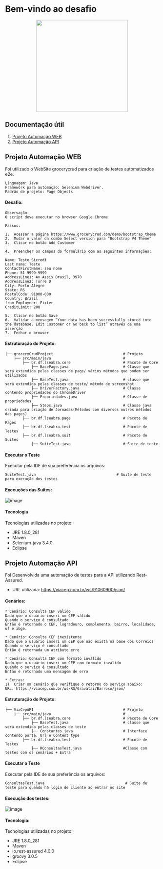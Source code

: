 # Bem-vindo ao desafio

<div align="center">
  <img src="https://www.sicredi.com.br/static/assets/novo/logo-cor.svg" width="300px"/>
</div>


## Documentação útil

1. [Projeto Automação WEB]()
2. [Projeto Automação API]()


## Projeto Automação WEB
Foi utilizado o WebSite grocerycrud para criação de testes automatizados e2e.
```
Linguagem: Java
Framework para automação: Selenium Webdriver.
Padrão de projeto: Page Objects
```

#### Desafio:
```
Observação:
O script deve executar no browser Google Chrome

Passos:

1.	Acessar a página https://www.grocerycrud.com/demo/bootstrap_theme
2.	Mudar o valor da combo Select version para “Bootstrap V4 Theme”
3.	Clicar no botão Add Customer

4.	Preencher os campos do formulário com as seguintes informações:

Name: Teste Sicredi
Last name: Teste
ContactFirstName: seu nome
Phone: 51 9999-9999
AddressLine1: Av Assis Brasil, 3970
AddressLine2: Torre D
City: Porto Alegre
State: RS
PostalCode: 91000-000
Country: Brasil
from Employeer: Fixter
CreditLimit: 200

5.	Clicar no botão Save
6.	Validar a mensagem “Your data has been successfully stored into the database. Edit Customer or Go back to list” através de uma asserção
7.	Fechar o browser
```



#### Estruturação do Projeto:
```
├── groceryCrudProject                                # Projeto                                                                                          
    ├── src/main/java                                 #                                                                                                         
        ├── br.df.lseabra.core                        # Pacote de Core                                                                                        
            ├── BasePage.java                         # Classe que será extendida pelas classes de page/ vários métodos que podem ser utilizados
            ├── BaseTest.java                         # classe que será extendida pelas classes de teste/ método de screenshot
            ├── DriverFactory.java                    # Classe contendo propriedades do ChromeDriver
            ├── Propriedades.java                     # Classe de propriedades
            ├── Steps.java                            # Classe java criada para criação de Jornadas(Métodos com diversos outros métodos das pages)
        ├── br.df.lseabra.page                        # Pacote de Pages
        ├── br.df.lseabra.test                        # Pacote de Testes
        ├── br.df.lseabra.suit                        # Pacote de Suites
            ├── SuiteTest.java                        # Suite de teste 
```

#### Executar o Teste
Executar pela IDE de sua preferência os arquivos: 
```
SuiteTest.java                                     # Suite de teste para execução dos testes
```

#### Execuções das Suites:
![image](https://user-images.githubusercontent.com/49051123/116837768-217fb000-aba2-11eb-847b-e5150b60305e.png)


#### Tecnologia

Tecnologias utilizadas no projeto:
  * JRE 1.8.0_281
  * Maven
  * Selenium-java 3.4.0
  * Eclipse


## Projeto Automação API
Foi Desenvolvida uma automação de testes para a API utilizando Rest-Assured.
* URL utilizada: https://viacep.com.br/ws/91060900/json/ 

#### Cenários:
```
* Cenário: Consulta CEP valido
Dado que o usuário inseri um CEP válido
Quando o serviço é consultado
Então é retornado o CEP, logradouro, complemento, bairro, localidade, uf e ibge.

* Cenário: Consulta CEP inexistente
Dado que o usuário inseri um CEP que não exista na base dos Correios
Quando o serviço é consultado 
Então é retornada um atributo erro

* Cenário: Consulta CEP com formato inválido 
Dado que o usuário inseri um CEP com formato inválido
Quando o serviço é consultado 
Então é retornado uma mensagem de erro

* Extras:
1)	Criar um cenário que verifique o retorno do serviço abaixo:
URL: https://viacep.com.br/ws/RS/Gravatai/Barroso/json/
```


#### Estruturação do Projeto:
```
├── ViaCepAPI                                         # Projeto                                                                                          
    ├── src/main/java                                 #                                                                                                         
        ├── br.df.lseabra.core                        # Pacote de Core                                                                                        
            ├── BaseTest.java                         # classe que será extendida pelas classes de teste
            ├── Constantes.java                       # Interface contendo porta, Url e Content type
        ├── br.df.lseabra.test                        # Pacote de Testes
            ├── RConsultasTest.java                   #Classe com testes com os cenários + Extra

```

#### Executar o Teste
Executar pela IDE de sua preferência os arquivos: 
```
ConsultasTest.java                                     # Suite de teste para quando há login de cliente ao entrar no site
```

#### Execução dos testes:
![image](https://user-images.githubusercontent.com/49051123/116837944-d619d180-aba2-11eb-8859-4ab02126e08d.png)


#### Tecnologia:

Tecnologias utilizadas no projeto:
  * JRE 1.8.0_281
  * Maven
  * io.rest-assured 4.0.0 
  * groovy 3.0.5
  * Eclipse

